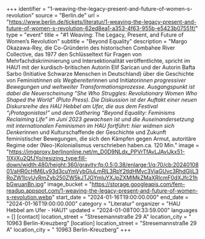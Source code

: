 +++
identifier = "1-weaving-the-legacy-present-and-future-of-women-s-revolution"
source = "Berlin.de"
url = "https://www.berlin.de/tickets/literatur/1-weaving-the-legacy-present-and-future-of-women-s-revolution-62ed8ea1-a353-4f63-955b-e5423b07551f/"
type = "event"
title = "#1 Weaving: The Legacy, Present, and Future of Women’s Revolution"
subtitle = "Beyond Equality"
description = "Margo Okazawa-Rey, die Co-Gründerin des historischen Combahee River Collective, das 1977 den Schlüsseltext für Fragen von Mehrfachdiskriminierung und Intersektionalität veröffentlichte, spricht im HAU1 mit der kurdisch-britischen Autorin Elif Sarican und der Autorin Bafta Sarbo (Initiative Schwarze Menschen in Deutschland) über die Geschichte von Feminist*innen als Wegbereiter*innen und Initiator*innen progressiver Bewegungen und weltweiter Transformationsprozesse. Ausgangspunkt ist dabei die Neuerscheinung “She Who Struggles: Revolutionary Women Who Shaped the World” (Pluto Press). Die Diskussion ist der Auftakt einer neuen Diskursreihe des HAU Hebbel am Ufer, die aus dem Festival “¡Protagonistas!” und dem Gathering “Beyond Equality: Feminisms Reclaiming Life” im Juni 2023 gewachsen ist und die Auseinandersetzung mit internationalen Feminismen im HAU fortführt: hier widmen sich Denker*innen und Kulturschaffende der Geschichte und Zukunft feministischer Bewegungen, die sich den Kämpfen gegen Armut, autoritäre Regime oder (Neo-)Kolonialismus verschrieben haben.ca. 120 Min."
image = "https://imgproxy.berlinonline.net/m_D0D9NLdx_PPVrTfAvLJAvlJkx51-1IXjiXu2QfJYo/resizing_type:fill-down/width:480/height:360/gravity:fp:0.5:0.38/enlarge:1/q:70/cb:2024010801/aHR0cHM6Ly93d3cuYmVybGluLmRlL3RpY2tldHMvc3VjaGUvc3RhdGljL3RoZW1lcyUyRmZyb250ZW5kJTJGYmluYXJpZXMlMkZMaXRlcmF0dXJfc21hbGwuanBn.jpg"
image_bucket = "https://storage.googleapis.com/fem-readup.appspot.com/1-weaving-the-legacy-present-and-future-of-women-s-revolution.webp"
start_date = "2024-01-16T19:00:00.000"
end_date = "2024-01-16T19:00:00.000"
category = "Literatur"
organizer = "HAU Hebbel am Ufer - HAU1"
updated = "2024-01-08T00:33:59.000"
languages = []
[contact]
location_street = "Stresemannstraße 29 A"
location_city = " 10963 Berlin-Kreuzberg"
[location]
location_street = "Stresemannstraße 29 A"
location_city = " 10963 Berlin-Kreuzberg"
+++